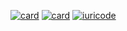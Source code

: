 [![card](https://github-readme-stats.vercel.app/api?username=alexandresaints&theme=default)](https://github.com/alexandresaints/)
[![card](https://github-readme-stats.vercel.app/api?username=alexandresaints&theme=default)](https://github.com/alexandresaints/)
[![iuricode](https://github-readme-stats.vercel.app/api/top-langs/?username=alexandresaints&hide=html&layout=compact&theme=default)](https://github.com/alexandresaints/)


